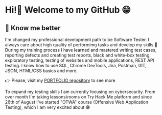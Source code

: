 # Hi!👋 Welcome to my GitHub 😁
## 👀 Know me better
I'm changed my professional development path to be Software Tester. I always care about high quality of performimg tasks and develop my skills.🚀 During my training process I have learned and mastered writing test cases, reporting defects and creating test reports, black and white-box testing, exploratory testing, testing of websites and mobile applications, REST API testing.
I know how to use SQL, Chrome DevTools, Jira, Postman, GIT, JSON, HTML/CSS basics and more.

👉 Please, visit my [PORTFOLIO repository](https://github.com/MichalPwlk/Portfolio) to see more

To expand my testing skills I am currently focusing on cybersecurity. From over month I'm taking lessons/rooms on Try Hack Me platform and since 26th of August I've started "OTWA" course (Offensive Web Application Testing), which I am very excited about 😁
